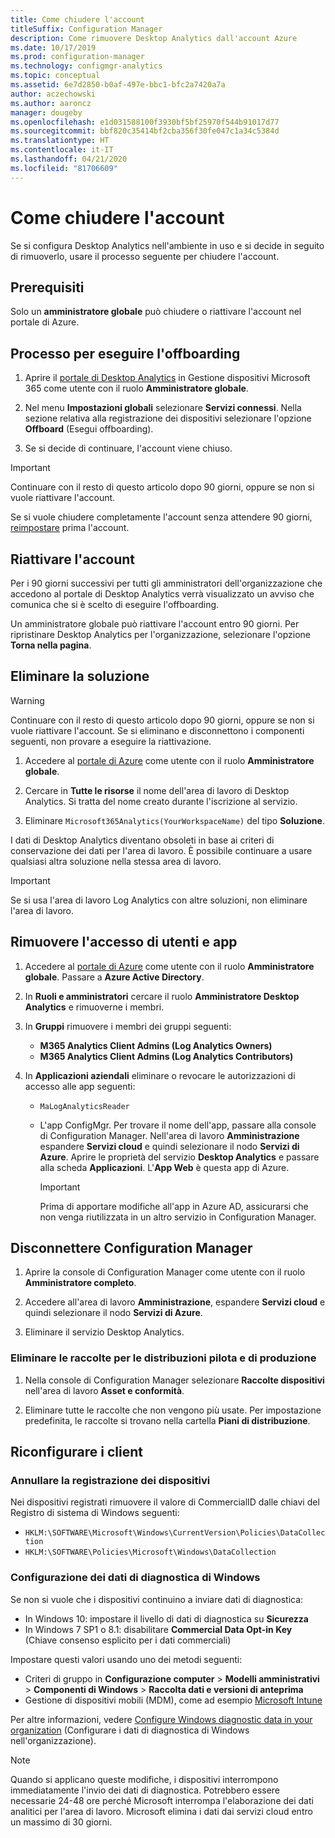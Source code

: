 ```yaml
---
title: Come chiudere l'account
titleSuffix: Configuration Manager
description: Come rimuovere Desktop Analytics dall'account Azure
ms.date: 10/17/2019
ms.prod: configuration-manager
ms.technology: configmgr-analytics
ms.topic: conceptual
ms.assetid: 6e7d2850-b0af-497e-bbc1-bfc2a7420a7a
author: aczechowski
ms.author: aaroncz
manager: dougeby
ms.openlocfilehash: e1d031588100f3930bf5bf25970f544b91017d77
ms.sourcegitcommit: bbf820c35414bf2cba356f30fe047c1a34c5384d
ms.translationtype: HT
ms.contentlocale: it-IT
ms.lasthandoff: 04/21/2020
ms.locfileid: "81706609"
---
```

# <a name="how-to-close-your-account"></a>Come chiudere l'account

Se si configura Desktop Analytics nell'ambiente in uso e si decide in seguito di rimuoverlo, usare il processo seguente per chiudere l'account.

## <a name="prerequisites"></a>Prerequisiti

Solo un **amministratore globale** può chiudere o riattivare l'account nel portale di Azure.

## <a name="process-to-offboard"></a>Processo per eseguire l'offboarding

1. Aprire il [portale di Desktop Analytics](https://aka.ms/desktopanalytics) in Gestione dispositivi Microsoft 365 come utente con il ruolo **Amministratore globale**.

1. Nel menu **Impostazioni globali** selezionare **Servizi connessi**. Nella sezione relativa alla registrazione dei dispositivi selezionare l'opzione **Offboard** (Esegui offboarding).

1. Se si decide di continuare, l'account viene chiuso.

> [!Important]
> Continuare con il resto di questo articolo dopo 90 giorni, oppure se non si vuole riattivare l'account.
>
> Se si vuole chiudere completamente l'account senza attendere 90 giorni, [reimpostare](account-reset.md) prima l'account.

## <a name="reactivate"></a>Riattivare l'account

Per i 90 giorni successivi per tutti gli amministratori dell'organizzazione che accedono al portale di Desktop Analytics verrà visualizzato un avviso che comunica che si è scelto di eseguire l'offboarding.

Un amministratore globale può riattivare l'account entro 90 giorni. Per ripristinare Desktop Analytics per l'organizzazione, selezionare l'opzione **Torna nella pagina**.

## <a name="delete-the-solution"></a>Eliminare la soluzione

> [!Warning]
> Continuare con il resto di questo articolo dopo 90 giorni, oppure se non si vuole riattivare l'account. Se si eliminano e disconnettono i componenti seguenti, non provare a eseguire la riattivazione.

1. Accedere al [portale di Azure](https://portal.azure.com) come utente con il ruolo **Amministratore globale**.

1. Cercare in **Tutte le risorse** il nome dell'area di lavoro di Desktop Analytics. Si tratta del nome creato durante l'iscrizione al servizio.

1. Eliminare `Microsoft365Analytics(YourWorkspaceName)` del tipo **Soluzione**.

I dati di Desktop Analytics diventano obsoleti in base ai criteri di conservazione dei dati per l'area di lavoro. È possibile continuare a usare qualsiasi altra soluzione nella stessa area di lavoro.

> [!Important]  
> Se si usa l'area di lavoro Log Analytics con altre soluzioni, non eliminare l'area di lavoro.

## <a name="remove-user-and-app-access"></a>Rimuovere l'accesso di utenti e app

1. Accedere al [portale di Azure](https://portal.azure.com) come utente con il ruolo **Amministratore globale**. Passare a **Azure Active Directory**.

1. In **Ruoli e amministratori** cercare il ruolo **Amministratore Desktop Analytics** e rimuoverne i membri.

1. In **Gruppi** rimuovere i membri dei gruppi seguenti:

    - **M365 Analytics Client Admins (Log Analytics Owners)**
    - **M365 Analytics Client Admins (Log Analytics Contributors)**

1. In **Applicazioni aziendali** eliminare o revocare le autorizzazioni di accesso alle app seguenti:

    - `MaLogAnalyticsReader`

    - L'app ConfigMgr. Per trovare il nome dell'app, passare alla console di Configuration Manager. Nell'area di lavoro **Amministrazione** espandere **Servizi cloud** e quindi selezionare il nodo **Servizi di Azure**. Aprire le proprietà del servizio **Desktop Analytics** e passare alla scheda **Applicazioni**. L'**App Web** è questa app di Azure.

        > [!Important]  
        > Prima di apportare modifiche all'app in Azure AD, assicurarsi che non venga riutilizzata in un altro servizio in Configuration Manager.

## <a name="disconnect-configuration-manager"></a>Disconnettere Configuration Manager

1. Aprire la console di Configuration Manager come utente con il ruolo **Amministratore completo**.

1. Accedere all'area di lavoro **Amministrazione**, espandere **Servizi cloud** e quindi selezionare il nodo **Servizi di Azure**.

1. Eliminare il servizio Desktop Analytics.

### <a name="delete-collections-for-the-pilot-and-production-deployments"></a>Eliminare le raccolte per le distribuzioni pilota e di produzione

1. Nella console di Configuration Manager selezionare **Raccolte dispositivi** nell'area di lavoro **Asset e conformità**.

1. Eliminare tutte le raccolte che non vengono più usate. Per impostazione predefinita, le raccolte si trovano nella cartella **Piani di distribuzione**.  

## <a name="reconfigure-clients"></a>Riconfigurare i client

### <a name="unenroll-devices"></a>Annullare la registrazione dei dispositivi

Nei dispositivi registrati rimuovere il valore di CommercialID dalle chiavi del Registro di sistema di Windows seguenti:

- `HKLM:\SOFTWARE\Microsoft\Windows\CurrentVersion\Policies\DataCollection`
- `HKLM:\SOFTWARE\Policies\Microsoft\Windows\DataCollection`

### <a name="windows-diagnostic-data-configuration"></a>Configurazione dei dati di diagnostica di Windows

Se non si vuole che i dispositivi continuino a inviare dati di diagnostica:

- In Windows 10: impostare il livello di dati di diagnostica su **Sicurezza**
- In Windows 7 SP1 o 8.1: disabilitare **Commercial Data Opt-in Key** (Chiave consenso esplicito per i dati commerciali)

Impostare questi valori usando uno dei metodi seguenti:

- Criteri di gruppo in **Configurazione computer** > **Modelli amministrativi** > **Componenti di Windows** > **Raccolta dati e versioni di anteprima**
- Gestione di dispositivi mobili (MDM), come ad esempio [Microsoft Intune](https://docs.microsoft.com/intune/device-restrictions-windows-10#reporting-and-telemetry)

Per altre informazioni, vedere [Configure Windows diagnostic data in your organization](https://docs.microsoft.com/windows/privacy/configure-windows-diagnostic-data-in-your-organization) (Configurare i dati di diagnostica di Windows nell'organizzazione).

> [!NOTE]  
> Quando si applicano queste modifiche, i dispositivi interrompono immediatamente l'invio dei dati di diagnostica. Potrebbero essere necessarie 24-48 ore perché Microsoft interrompa l'elaborazione dei dati analitici per l'area di lavoro. Microsoft elimina i dati dai servizi cloud entro un massimo di 30 giorni.
